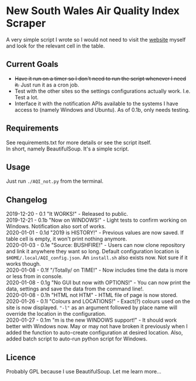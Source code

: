 # New South Wales Air Quality Index Scraper

A very simple script I wrote so I would not need to visit the [website](https://airquality.environment.nsw.gov.au/aquisnetnswphp/getPage.php?reportid=1 "Environment NSW's Official Air Quality Index Table") myself and look for the relevant cell in the table.

## Current Goals

* ~~Have it run on a timer so I don't need to run the script whenever I need it.~~ Just run it as a cron job.
* Test with the other sites so the settings configurations actually work. I.e. Test a lot.
* Interface it with the notification APIs available to the systems I have access to (namely Windows and Ubuntu). As of 0.1b, only needs testing.

## Requirements

See requirements.txt for more details or see the script itself.  
In short, namely BeautifulSoup. It's a simple script.

## Usage

Just run `./AQI_not.py` from the terminal.

## Changelog

2019-12-20 - 0.1 "It WORKS!" - Released to public.\
2019-12-21 - 0.1b "Now on WINDOWS!" - Light tests to confirm working on Windows. Notification also sort of works.\
2020-01-01 - 0.1d "2019 is HISTORY!" - Previous values are now saved. If table cell is empty, it won't print nothing anymore.\
2020-01-03 - 0.1e "Source: BUSHFIRE!" - Users can now clone repository and link it anywhere they want so long. Default configuration location is `$HOME/.local/AQI_config.json`. An `install.sh` also exists now. Not sure if it works though.\
2020-01-08 - 0.1f "/Totally/ on TIME!" - Now includes time the data is more or less from in console.\
2020-01-08 - 0.1g "No GUI but now with OPTIONS!" - You can now print the data, settings and save the data from the command line!.\
2020-01-08 - 0.1h "HTML not HTM" - HTML file of page is now stored.\
2020-01-26 - 0.1l "Colours and LOCATIONS!" - Exact(?) colours used on the site is now displayed. `"-l"` as an argument followed by place name will override the location in the configuration.\
2020-01-27 - 0.1m "m is the new WINDOWS support!" - It should work better with Windows now. May or may not have broken it previously when I added the function to auto-create configuration at desired location. Also, added batch script to auto-run python script for Windows.

## Licence

Probably GPL because I use BeautifulSoup. Let me learn more...
